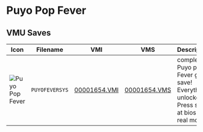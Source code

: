 # Puyo Pop Fever

## VMU Saves

| Icon | Filename | VMI | VMS | Description |
|------|----------|-----|-----|-------------|
| ![Puyo Pop Fever](../icons/PUYOFEVERSYS.GIF) | `PUYOFEVERSYS` | [00001654.VMI](00001654.VMI) | [00001654.VMS](00001654.VMS) | complete Puyo pop Fever game save! Everything unlocked! Press start at bios for real mode |
